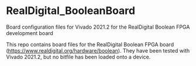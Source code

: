 # RealDigital_BooleanBoard
Board configuration files for Vivado 2021.2 for the RealDigital Boolean FPGA development board


This repo contains board files for the RealDigital Boolean FPGA board (https://www.realdigital.org/hardware/boolean).  They have been tested with Vivado 2021.2, but no bitfile has been loaded onto a device.
